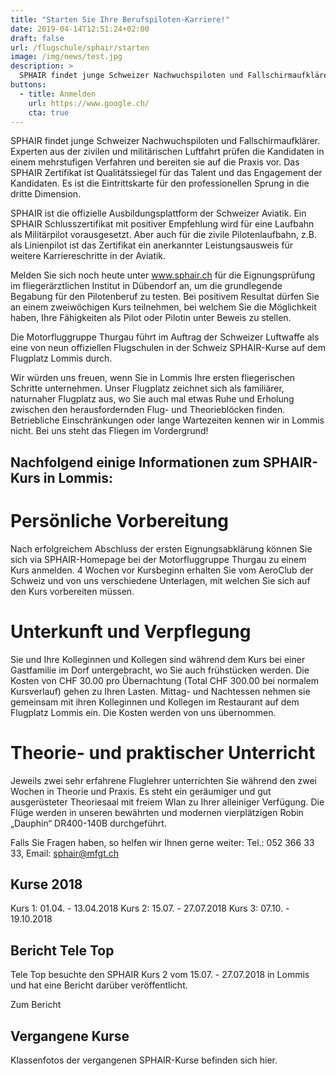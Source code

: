 ```yaml
---
title: "Starten Sie Ihre Berufspiloten-Karriere!"
date: 2019-04-14T12:51:24+02:00
draft: false
url: /flugschule/sphair/starten
image: /img/news/test.jpg
description: >
  SPHAIR findet junge Schweizer Nachwuchspiloten und Fallschirmaufklärer. Experten aus der zivilen und militärischen Luftfahrt prüfen die Kandidaten in einem mehrstufigen Verfahren und bereiten sie auf die Praxis vor. Das SPHAIR Zertifikat ist Qualitätssiegel für das Talent und das Engagement der Kandidaten.
buttons:
  - title: Anmelden
    url: https://www.google.ch/
    cta: true
---
```

SPHAIR findet junge Schweizer Nachwuchspiloten und Fallschirmaufklärer. Experten aus der zivilen und militärischen Luftfahrt prüfen die Kandidaten in einem mehrstufigen Verfahren und bereiten sie auf die Praxis vor. Das SPHAIR Zertifikat ist Qualitätssiegel für das Talent und das Engagement der Kandidaten. Es ist die Eintrittskarte für den professionellen Sprung in die dritte Dimension.

SPHAIR ist die offizielle Ausbildungsplattform der Schweizer Aviatik. Ein SPHAIR Schlusszertifikat mit positiver Empfehlung wird für eine Laufbahn als Militärpilot vorausgesetzt. Aber auch für die zivile Pilotenlaufbahn, z.B. als Linienpilot ist das Zertifikat ein anerkannter Leistungsausweis für weitere Karriereschritte in der Aviatik.

Melden Sie sich noch heute unter www.sphair.ch für die Eignungsprüfung im fliegerärztlichen Institut in Dübendorf an, um die grundlegende Begabung für den Pilotenberuf zu testen. Bei positivem Resultat dürfen Sie an einem zweiwöchigen Kurs teilnehmen, bei welchem Sie die Möglichkeit haben, Ihre Fähigkeiten als Pilot oder Pilotin unter Beweis zu stellen.

Die Motorfluggruppe Thurgau führt im Auftrag der Schweizer Luftwaffe als eine von neun offiziellen Flugschulen in der Schweiz SPHAIR-Kurse auf dem Flugplatz Lommis durch.

Wir würden uns freuen, wenn Sie in Lommis Ihre ersten fliegerischen Schritte unternehmen. Unser Flugplatz zeichnet sich als familiärer, naturnaher Flugplatz aus, wo Sie auch mal etwas Ruhe und Erholung zwischen den herausfordernden Flug- und Theorieblöcken finden. Betriebliche Einschränkungen oder lange Wartezeiten kennen wir in Lommis nicht. Bei uns steht das Fliegen im Vordergrund!

## Nachfolgend einige Informationen zum SPHAIR-Kurs in Lommis:

# Persönliche Vorbereitung

Nach erfolgreichem Abschluss der ersten Eignungsabklärung können Sie sich via SPHAIR-Homepage bei der Motorfluggruppe Thurgau zu einem Kurs anmelden. 4 Wochen vor Kursbeginn erhalten Sie vom AeroClub der Schweiz und von uns verschiedene Unterlagen, mit welchen Sie sich auf den Kurs vorbereiten müssen.

# Unterkunft und Verpflegung

Sie und Ihre Kolleginnen und Kollegen sind während dem Kurs bei einer Gastfamilie im Dorf untergebracht, wo Sie auch frühstücken werden. Die Kosten von CHF 30.00 pro Übernachtung (Total CHF 300.00 bei normalem Kursverlauf) gehen zu Ihren Lasten. Mittag- und Nachtessen nehmen sie gemeinsam mit ihren Kolleginnen und Kollegen im Restaurant auf dem Flugplatz Lommis ein. Die Kosten werden von uns übernommen.

# Theorie- und praktischer Unterricht

Jeweils zwei sehr erfahrene Fluglehrer unterrichten Sie während den zwei Wochen in Theorie und Praxis. Es steht ein geräumiger und gut ausgerüsteter Theoriesaal mit freiem Wlan zu Ihrer alleiniger Verfügung. Die Flüge werden in unseren bewährten und modernen vierplätzigen Robin „Dauphin“ DR400-140B durchgeführt.

Falls Sie Fragen haben, so helfen wir Ihnen gerne weiter: Tel.: 052 366 33 33, Email: sphair@mfgt.ch

## Kurse 2018
Kurs 1: 01.04. - 13.04.2018
Kurs 2: 15.07. - 27.07.2018
Kurs 3: 07.10. - 19.10.2018

## Bericht Tele Top
Tele Top besuchte den SPHAIR Kurs 2 vom 15.07. - 27.07.2018 in Lommis und hat eine Bericht darüber veröffentlicht.

Zum Bericht

## Vergangene Kurse
Klassenfotos der vergangenen SPHAIR-Kurse befinden sich hier.
